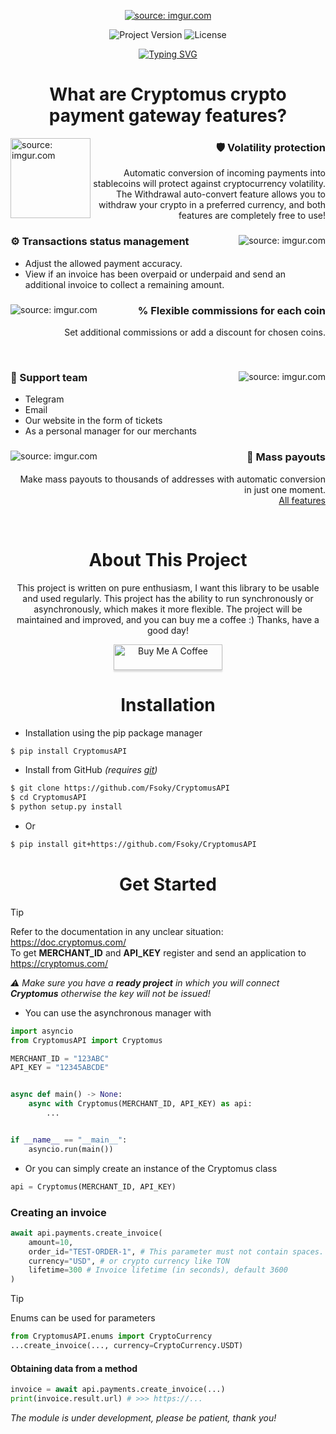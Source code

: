 <p align="center">
      <a href="https://imgur.com/osbyhki"><img src="https://i.imgur.com/osbyhki.png" title="source: imgur.com" /></a>
</p>

<p align="center">
    <img src="https://img.shields.io/badge/Version-1.0.0-blueviolet" alt="Project Version">
    <img src="https://img.shields.io/badge/License-MIT-success" alt="License">
</p>
<p align="center">
    <a href="https://git.io/typing-svg"><img src="https://readme-typing-svg.demolab.com?font=Fira+Code&pause=1000&color=0BE67A&center=true&vCenter=true&random=false&width=435&lines=Cryptomus;Crypto+Payment+Gateway" alt="Typing SVG" /></a>
</p>

<h1 align="center"> What are Cryptomus crypto payment gateway features?</h1>
<a href="https://imgur.com/f2PAMBG"><img src="https://i.imgur.com/f2PAMBG.png" title="source: imgur.com" width="128" height="128" align="left"/></a>
<div align="right">
  <h3>🛡 Volatility protection</h3>
  <p>
        Automatic conversion of incoming payments into stablecoins will protect against cryptocurrency volatility. <br/>
        The Withdrawal auto-convert feature allows you to withdraw your crypto in a preferred currency, and both features are completely free to use!
  </p>
</div>

<div>
  <a href="https://imgur.com/jFuoTL3"><img src="https://i.imgur.com/jFuoTL3.png" title="source: imgur.com" align="right"/></a>
  <h3>⚙ Transactions status management</h3>
  <ul>
    <li>Adjust the allowed payment accuracy.</li>
    <li>View if an invoice has been overpaid or underpaid and send an additional invoice to collect a remaining amount.</li>
  </ul>
</div>

<div align="right">
  <a href="https://imgur.com/E4hdG1q"><img src="https://i.imgur.com/E4hdG1q.png" title="source: imgur.com" align="left"/></a>
  <h3>% Flexible commissions for each coin</h3>
  <p>Set additional commissions or add a discount for chosen coins.</p>
</div><br/>

<div>
  <a href="https://imgur.com/XX4pNgu"><img src="https://i.imgur.com/XX4pNgu.png" title="source: imgur.com" align="right"/></a>
  <h3>💬 Support team</h3>
  <ul>
    <li>Telegram</li>
    <li>Email</li>
    <li>Our website in the form of tickets</li>
    <li>As a personal manager for our merchants</li>
  </ul>
</div>

<div align="right">
  <a href="https://imgur.com/mbJvIPu"><img src="https://i.imgur.com/mbJvIPu.png" title="source: imgur.com" align="left"/></a>
  <h3>📄 Mass payouts</h3>
  <p>
        Make mass payouts to thousands of addresses with automatic conversion in just one moment. <br/>
        <a href="https://cryptomus.com/processing">All features</a>
  </p>
</div><br/>

<h1 align="center">About This Project</h1>
<p align="center">
This project is written on pure enthusiasm, I want this library to be usable and used regularly. This project has the ability to run synchronously or asynchronously, which makes it more flexible.
The project will be maintained and improved, and you can buy me a coffee :)
Thanks, have a good day!
</p>

<div align="center">
      <a href="https://www.buymeacoffee.com/fsoky" target="_blank"><img src="https://www.buymeacoffee.com/assets/img/custom_images/orange_img.png" alt="Buy Me A Coffee" style="height: 41px !important;width: 174px !important;box-shadow: 0px 3px 2px 0px rgba(190, 190, 190, 0.5) !important;-webkit-box-shadow: 0px 3px 2px 0px rgba(190, 190, 190, 0.5) !important;"></a>
</div>

<h1 align="center">Installation</h1>

- Installation using the pip package manager
```bash
$ pip install CryptomusAPI
```
- Install from GitHub *(requires [git](https://git-scm.com/downloads))*
```bash
$ git clone https://github.com/Fsoky/CryptomusAPI
$ cd CryptomusAPI
$ python setup.py install
```
- Or
```bash
$ pip install git+https://github.com/Fsoky/CryptomusAPI
```

<h1 align="center">Get Started</h1>

> [!TIP]
> Refer to the documentation in any unclear situation: https://doc.cryptomus.com/ \
> To get **MERCHANT_ID** and **API_KEY** register and send an application to https://cryptomus.com/
> 
> _⚠ Make sure you have a **ready project** in which you will connect **Cryptomus** otherwise the key will not be issued!_

- You can use the asynchronous manager with
```python
import asyncio
from CryptomusAPI import Cryptomus

MERCHANT_ID = "123ABC"
API_KEY = "12345ABCDE"


async def main() -> None:
    async with Cryptomus(MERCHANT_ID, API_KEY) as api:
        ...


if __name__ == "__main__":
    asyncio.run(main())
```

- Or you can simply create an instance of the Cryptomus class
```python
api = Cryptomus(MERCHANT_ID, API_KEY)
```

### Creating an invoice
```python
await api.payments.create_invoice(
    amount=10,
    order_id="TEST-ORDER-1", # This parameter must not contain spaces.
    currency="USD", # or crypto currency like TON
    lifetime=300 # Invoice lifetime (in seconds), default 3600
)
```

> [!TIP]
> Enums can be used for parameters
```python
from CryptomusAPI.enums import CryptoCurrency
...create_invoice(..., currency=CryptoCurrency.USDT)
```

#### Obtaining data from a method
```python
invoice = await api.payments.create_invoice(...)
print(invoice.result.url) # >>> https://...
```

_The module is under development, please be patient, thank you!_
